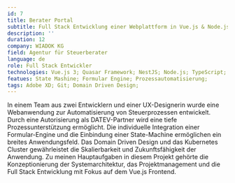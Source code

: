 ```yaml
---
id: 7
title: Berater Portal
subtitle: Full Stack Entwicklung einer Webplattform in Vue.js & Node.js
description: ''
duration: 12
company: WIADOK KG
field: Agentur für Steuerberater
language: de
role: Full Stack Entwickler
technologies: Vue.js 3; Quasar Framework; NestJS; Node.js; TypeScript; Kubernetes; DDD;
featues: State Mashine; Formular Engine; Prozessautomatisierung;
tags: Adobe XD; Git; Domain Driven Design;
---
```


In einem Team aus zwei Entwicklern und einer UX-Designerin wurde eine Webanwendung zur Automatisierung von Steuerprozessen entwickelt. Durch eine Autorisierung als DATEV-Partner wird eine tiefe Prozessunterstützung ermöglicht. Die individuelle Integration einer Formular-Engine und die Einbindung einer State-Machine ermöglichen ein breites Anwendungsfeld. Das Domain Driven Design und das Kubernetes Cluster gewährleistet die Skalierbarkeit und Zukunftsfähigkeit der Anwendung. Zu meinen Hauptaufgaben in diesem Projekt gehörte die Konzeptionierung der Systemarchitektur, das Projektmanagement und die Full Stack Entwicklung mit Fokus auf dem Vue.js Frontend.